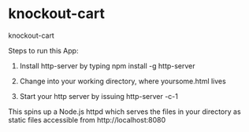 knockout-cart
=============

knockout-cart

Steps to run this App:

1. Install http-server by typing npm install -g http-server

2. Change into your working directory, where yoursome.html lives

3. Start your http server by issuing http-server -c-1

This spins up a Node.js httpd which serves the files in your directory as static files accessible from http://localhost:8080
